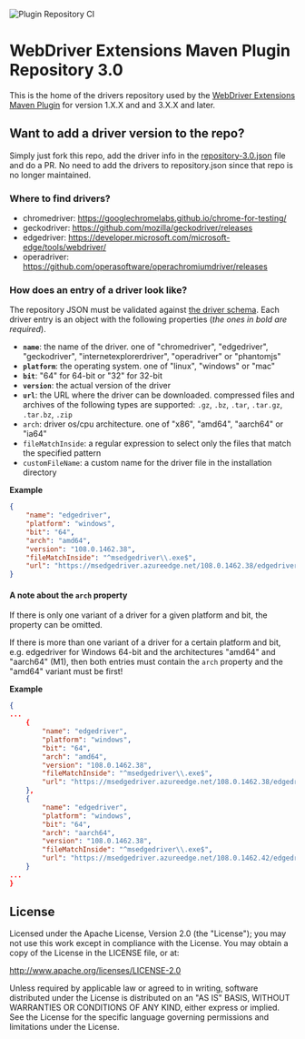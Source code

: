 ![Plugin Repository CI](https://github.com/webdriverextensions/webdriverextensions-maven-plugin-repository/workflows/Plugin%20Repository%20CI/badge.svg)

WebDriver Extensions Maven Plugin Repository 3.0
===================
This is the home of the drivers repository used by the [WebDriver Extensions Maven Plugin](https://github.com/webdriverextensions/webdriverextensions-maven-plugin) for version 1.X.X and and 3.X.X and later.

## Want to add a driver version to the repo?
Simply just fork this repo, add the driver info in the [repository-3.0.json](https://github.com/webdriverextensions/webdriverextensions-maven-plugin-repository/blob/master/repository-3.0.json) file and do a PR. 
No need to add the drivers to repository.json since that repo is no longer maintained.

### Where to find drivers?
- chromedriver: https://googlechromelabs.github.io/chrome-for-testing/
- geckodriver: https://github.com/mozilla/geckodriver/releases
- edgedriver: https://developer.microsoft.com/microsoft-edge/tools/webdriver/
- operadriver: https://github.com/operasoftware/operachromiumdriver/releases

### How does an entry of a driver look like?
The repository JSON must be validated against [the driver schema](https://github.com/webdriverextensions/webdriverextensions-maven-plugin/blob/master/drivers-schema.json). Each driver entry is an object with the following properties (*the ones in bold are required*).

- **`name`**: the name of the driver. one of "chromedriver", "edgedriver", "geckodriver", "internetexplorerdriver", "operadriver" or "phantomjs"
- **`platform`**: the operating system. one of "linux", "windows" or "mac"
- **`bit`**: "64" for 64-bit or "32" for 32-bit
- **`version`**: the actual version of the driver
- **`url`**: the URL where the driver can be downloaded. compressed files and archives of the following types are supported: `.gz`, `.bz`, `.tar`, `.tar.gz`, `.tar.bz`, `.zip`
- `arch`: driver os/cpu architecture. one of "x86", "amd64", "aarch64" or "ia64"
- `fileMatchInside`: a regular expression to select only the files that match the specified pattern
- `customFileName`: a custom name for the driver file in the installation directory

**Example**
```json
{
    "name": "edgedriver",
    "platform": "windows",
    "bit": "64",
    "arch": "amd64",
    "version": "108.0.1462.38",
    "fileMatchInside": "^msedgedriver\\.exe$",
    "url": "https://msedgedriver.azureedge.net/108.0.1462.38/edgedriver_win64.zip"
}
```

#### A note about the `arch` property
If there is only one variant of a driver for a given platform and bit, the property can be omitted.

If there is more than one variant of a driver for a certain platform and bit, e.g. edgedriver for Windows 64-bit and the architectures "amd64" and "aarch64" (M1), then both entries must contain the `arch` property and the "amd64" variant must be first!

**Example**
```json
{
...
	{
	    "name": "edgedriver",
	    "platform": "windows",
	    "bit": "64",
	    "arch": "amd64",
	    "version": "108.0.1462.38",
	    "fileMatchInside": "^msedgedriver\\.exe$",
	    "url": "https://msedgedriver.azureedge.net/108.0.1462.38/edgedriver_win64.zip"
	},
	{
	    "name": "edgedriver",
	    "platform": "windows",
	    "bit": "64",
	    "arch": "aarch64",
	    "version": "108.0.1462.38",
	    "fileMatchInside": "^msedgedriver\\.exe$",
	    "url": "https://msedgedriver.azureedge.net/108.0.1462.42/edgedriver_arm64.zip"
	}
...
}
```

## License

Licensed under the Apache License, Version 2.0 (the "License");
you may not use this work except in compliance with the License.
You may obtain a copy of the License in the LICENSE file, or at:

   http://www.apache.org/licenses/LICENSE-2.0

Unless required by applicable law or agreed to in writing, software
distributed under the License is distributed on an "AS IS" BASIS,
WITHOUT WARRANTIES OR CONDITIONS OF ANY KIND, either express or implied.
See the License for the specific language governing permissions and
limitations under the License.
